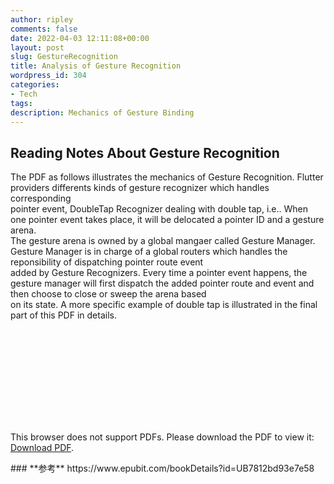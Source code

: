```yaml
---
author: ripley
comments: false
date: 2022-04-03 12:11:08+00:00
layout: post
slug: GestureRecognition
title: Analysis of Gesture Recognition
wordpress_id: 304
categories:
- Tech
tags:
description: Mechanics of Gesture Binding
---
```

## **Reading Notes About Gesture Recognition**   
The PDF as follows illustrates the mechanics of Gesture Recognition. Flutter providers differents kinds of gesture recognizer which handles corresponding    
pointer event, DoubleTap Recognizer dealing with double tap, i.e..  When one pointer event takes place, it will be delocated a pointer ID and a gesture arena.  
The gesture arena is owned by a global mangaer called Gesture Manager. Gesture Manager is in charge of a global routers which handles the reponsibility of dispatching pointer route event   
added by Gesture Recognizers.  Every time a pointer event happens, the gesture manager will first dispatch the added pointer route and event and then choose to close or sweep the arena based   
on its state.  A more specific example of double tap is illustrated in the final part of this PDF in details.      
    
<object data="https://ririripley.github.io/assets/img/Gesture.pdf" type="application/pdf" width="1200px" height="1400px">
    <embed src="https://ririripley.github.io/assets/img/Gesture.pdf">
        <p>This browser does not support PDFs. Please download the PDF to view it: <a href="https://ririripley.github.io/assets/img/Gesture.pdf">Download PDF</a>.</p>
    </embed>
</object>  
### **参考**     
https://www.epubit.com/bookDetails?id=UB7812bd93e7e58

